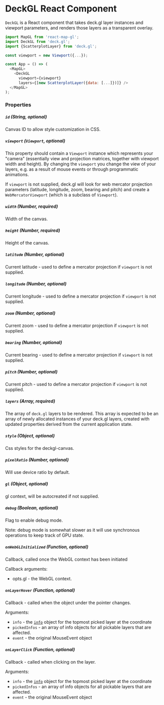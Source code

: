 # DeckGL React Component

`DeckGL` is a React component that takes deck.gl layer instances and
viewport parameters, and renders those layers as a transparent overlay.

```js
import MapGL from 'react-map-gl';
import DeckGL from 'deck.gl';
import {ScatterplotLayer} from 'deck.gl';

const viewport = new Viewport({...});

const App = () => (
  <MapGL>
    <DeckGL
      viewport={viewport}
      layers={[new ScatterplotLayer({data: [...]})]} />
  </MapGL>
);
```

### Properties

##### `id` (String, optional)

Canvas ID to allow style customization in CSS.

##### `viewport` (`Viewport`, optional)

This property should contain a `Viewport` instance which represents your
"camera" (essentially view and projection matrices, together with viewport
width and height). By changing the `viewport` you change the view of your
layers, e.g. as a result of mouse events or through programmatic animations.

If `viewport` is not supplied, deck.gl will look for web mercator projection
parameters (latitude, longitude, zoom, bearing and pitch) and create a
`WebMercatorViewport` (which is a subclass of `Viewport`).

##### `width` (Number, required)

Width of the canvas.

##### `height` (Number, required)

Height of the canvas.

##### `latitude` (Number, optional)

Current latitude - used to define a mercator projection if `viewport` is not supplied.

##### `longitude` (Number, optional)

Current longitude - used to define a mercator projection if `viewport` is not supplied.

##### `zoom` (Number, optional)

Current zoom - used to define a mercator projection if `viewport` is not supplied.

##### `bearing` (Number, optional)

Current bearing - used to define a mercator projection if `viewport` is not supplied.

##### `pitch` (Number, optional)

Current pitch - used to define a mercator projection if `viewport` is not supplied.

##### `layers` (Array, required)

The array of `deck.gl` layers to be rendered. This array is expected to be
an array of newly allocated instances of your deck.gl layers, created with
updated properties derived from the current application state.

##### `style` (Object, optional)

Css styles for the deckgl-canvas.

##### `pixelRatio` (Number, optional)

Will use device ratio by default.

##### `gl` (Object, optional)

gl context, will be autocreated if not supplied.

##### `debug` (Boolean, optional)

Flag to enable debug mode.

Note: debug mode is somewhat slower as it will use synchronous operations
to keep track of GPU state.

##### `onWebGLInitialized` (Function, optional)

Callback, called once the WebGL context has been initiated

Callback arguments:
- opts.gl - the WebGL context.

##### `onLayerHover` (Function, optional)

Callback - called when the object under the pointer changes.

Arguments:
- `info` - the [`info`](/docs/interactivity.md#the-picking-info-object)
object for the topmost picked layer at the coordinate
- `pickedInfos` - an array of info objects for all pickable layers that
are affected.
- `event` - the original MouseEvent object

##### `onLayerClick` (Function, optional)

Callback - called when clicking on the layer.

Arguments:
- `info` - the [`info`](/docs/interactivity.md#the-picking-info-object)
object for the topmost picked layer at the coordinate
- `pickedInfos` - an array of info objects for all pickable layers that
are affected.
- `event` - the original MouseEvent object
